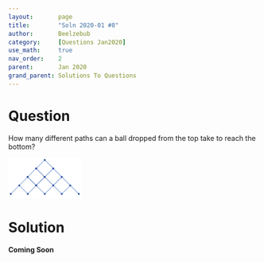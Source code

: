 ```yaml
---
layout:       page
title:        "Soln 2020-01 #8"
author:       Beelzebub
category:     [Questions Jan2020]
use_math:     true
nav_order:    2
parent:       Jan 2020
grand_parent: Solutions To Questions
---
```


# Question

How many different paths can a ball dropped from the top take to reach the bottom?

![](/img/jan2020/jan16.png)

# Solution

**Coming Soon**
